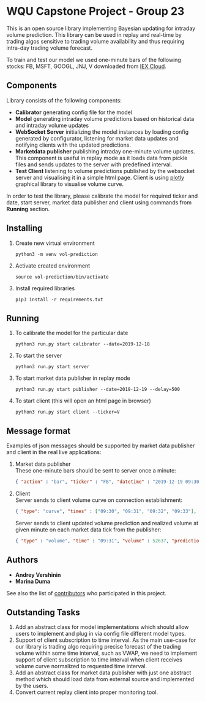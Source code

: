 # WQU Capstone Project - Group 23

This is an open source library implementing Bayesian updating for intraday volume prediction. This library can be used in replay and real-time by trading algos sensitive to trading volume availability and thus requiring intra-day trading volume forecast.

To train and test our model we used one-minute bars of the following stocks: FB, MSFT, GOOGL, JNJ, V downloaded from [IEX Cloud](https://iexcloud.io/).

## Components

Library consists of the following components:

* **Calibrator** generating config file for the model
* **Model** generating intraday volume predictions based on historical data and intraday volume updates 
* **WebSocket Server** initializing the model instances by loading config generated by configurator, listening for market data updates and notifying clients with the updated predictions.
* **Marketdata publisher** publishing intraday one-minute volume updates. This component is useful in replay mode as it loads data from pickle files and sends updates to the server with predefined interval.  
* **Test Client** listening to volume predictions published by the websocket server and visualising it in a simple html page. Client is using [plotly](https://plotly.com/javascript/) graphical library to visualise volume curve.

In order to test the library, please calibrate the model for required ticker and date, start server, market data publisher and client using commands from **Running** section. 

## Installing

1. Create new virtual environment
    ```
    python3 -m venv vol-prediction
    ```
2. Activate created environment
    ```
    source vol-prediction/bin/activate
    ```
3. Install required libraries
    ```
    pip3 install -r requirements.txt
    ```

## Running 

1. To calibrate the model for the particular date
    ```
    python3 run.py start calibrator --date=2019-12-18 
    ```
2. To start the server 
    ```
    python3 run.py start server 
    ```
3. To start market data publisher in replay mode
    ```
    python3 run.py start publisher --date=2019-12-19 --delay=500
    ```
4. To start client (this will open an html page in browser)
    ```
    python3 run.py start client --ticker=V
    ```

## Message format
Examples of json messages should be supported by market data publisher and client in the real live applications:

1. Market data publisher<br>These one-minute bars should be sent to server once a minute:

    ```json
    { "action" : "bar", "ticker" : "FB", "datetime" : "2019-12-19 09:30:00", "volume" : 51930 }
    ```

2. Client<br>Server sends to client volume curve on connection establishment:

    ```json
    { "type": "curve", "times" : ["09:30", "09:31", "09:32", "09:33"], "values" : [0.51, 0.39, 0.32, 0.28] }
    ```

    Server sends to client updated volume prediction and realized volume at given minute on each market data tick from the publisher:

    ```json
    { "type" : "volume", "time" : "09:31", "volume" : 52637, "prediction" : 2311962 }
    ```

## Authors

* **Andrey Vershinin**
* **Marina Duma**

See also the list of [contributors](https://github.com/manirka/wqu-capstone-vol-prediction/blob/master/CONTRIBUTORS.md) who participated in this project.

## Outstanding Tasks

1. Add an abstract class for model implementations which should allow users to implement and plug in via config file different model types.
2. Support of client subscription to time interval. As the main use-case for our library is trading algo requiring precise forecast of the trading volume within some time interval, such as VWAP, we need to implement support of client subscription to time interval when client receives volume curve normalized to requested time interval.
3. Add an abstract class for market data publisher with just one abstract method which should load data from external source and implemented by the users.
4. Convert current replay client into proper monitoring tool.
